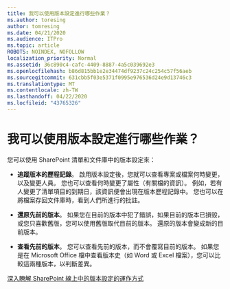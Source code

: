 ```yaml
---
title: 我可以使用版本設定進行哪些作業？
ms.author: toresing
author: tomresing
ms.date: 04/21/2020
ms.audience: ITPro
ms.topic: article
ROBOTS: NOINDEX, NOFOLLOW
localization_priority: Normal
ms.assetid: 36c890c4-cafc-4409-8887-4a5c039692e3
ms.openlocfilehash: b86d815bb1e2e34474df9237c24c254c57f56aeb
ms.sourcegitcommit: 631cbb5f03e5371f0995e976536d24e9d13746c3
ms.translationtype: MT
ms.contentlocale: zh-TW
ms.lasthandoff: 04/22/2020
ms.locfileid: "43765326"
---
```

# <a name="what-can-i-do-with-versioning"></a>我可以使用版本設定進行哪些作業？

您可以使用 SharePoint 清單和文件庫中的版本設定來：
  
- **追蹤版本的歷程記錄**。 啟用版本設定後，您就可以查看專案或檔案何時變更，以及變更人員。 您也可以查看何時變更了屬性（有關檔的資訊）。 例如，若有人變更了清單項目的到期日，該資訊便會出現在版本歷程記錄中。 您也可以在將檔案存回文件庫時，看到人們所進行的批註。 
    
- **還原先前的版本**。 如果您在目前的版本中犯了錯誤，如果目前的版本已損毀，或您只喜歡舊版，您可以使用舊版取代目前的版本。 還原的版本會變成新的目前版本。 
    
- **查看先前的版本**。 您可以查看先前的版本，而不會覆寫目前的版本。 如果您是在 Microsoft Office 檔中查看版本史（如 Word 或 Excel 檔案），您可以比較這兩種版本，以判斷差異。 
    
[深入瞭解 SharePoint 線上中的版本設定的運作方式](https://go.microsoft.com/fwlink/?linkid=875710)
  

